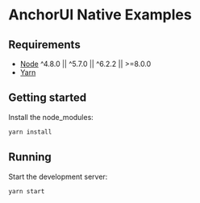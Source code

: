 # AnchorUI Native Examples

## Requirements

- [Node](https://github.com/creationix/nvm) ^4.8.0 || ^5.7.0 || ^6.2.2 || >=8.0.0
- [Yarn](https://yarnpkg.com/en/)

## Getting started

Install the node_modules:
```bash
yarn install
```

## Running

Start the development server:
```bash
yarn start
```
